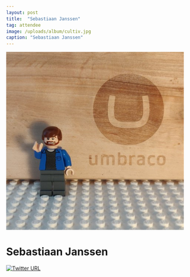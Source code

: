 ```yaml
---
layout: post
title:  "Sebastiaan Janssen"
tag: attendee
image: /uploads/album/cultiv.jpg
caption: "Sebastiaan Janssen"
---
```



![](/uploads/album/cultiv.jpg)
# Sebastiaan Janssen

[![Twitter URL](https://img.shields.io/twitter/url/https/twitter.com/cultiv.svg?style=social&label=Follow%20%40cultiv)](https://twitter.com/cultiv)
